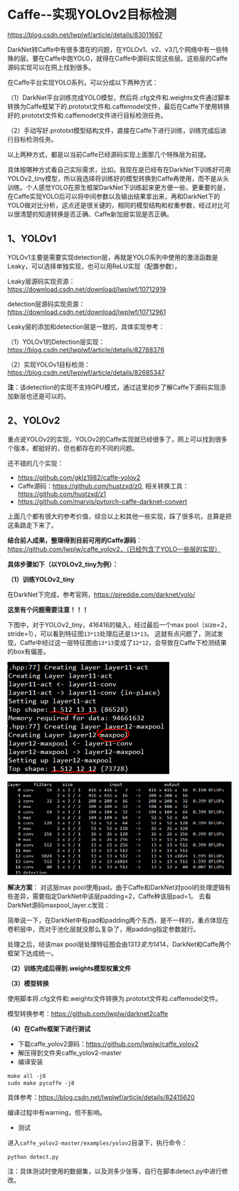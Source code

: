# Caffe--实现YOLOv2目标检测

https://blog.csdn.net/lwplwf/article/details/83011667

DarkNet转Caffe中有很多潜在的问题，在YOLOv1、v2、v3几个网络中有一些特殊的层。要在Caffe中跑YOLO，就得在Caffe中源码实现这些层。这些层的Caffe源码实现可以在网上找到很多。

在Caffe平台实现YOLO系列，可以分成以下两种方式：

（1）DarkNet平台训练完成YOLO模型，然后将.cfg文件和.weights文件通过脚本转换为Caffe框架下的.prototxt文件和.caffemodel文件，最后在Caffe下使用转换好的.prototxt文件和.caffemodel文件进行目标检测任务。

（2）手动写好.prototxt模型结构文件，直接在Caffe下进行训练，训练完成后进行目标检测任务。

以上两种方式，都是以当前Caffe已经源码实现上面那几个特殊层为前提。

具体按哪种方式看自己实际需求，比如，我现在是已经有在DarkNet下训练好可用YOLOv2_tiny模型，所以我选择将训练好的模型转换到Caffe再使用，而不是从头训练。个人感觉YOLO在原生框架DarkNet下训练起来更方便一些，更重要的是，在Caffe实现YOLO后可以将中间参数以及输出结果拿出来，再和DarkNet下的YOLO做对比分析，这点还是很关键的，相同的模型结构和权重参数，经过对比可以很清楚的知道转换是否正确、Caffe新加层实现是否正确。

## 1、YOLOv1

YOLOv1主要是需要实现detection层，再就是YOLO系列中使用的激活函数是Leaky，可以选择单独实现，也可以用ReLU实现（配置参数）。

Leaky层源码实现资源：https://download.csdn.net/download/lwplwf/10712919

detection层源码实现资源：https://download.csdn.net/download/lwplwf/10712961

Leaky层的添加和detection层是一致的，具体实现参考：

（1）YOLOv1的Detection层实现：https://blog.csdn.net/lwplwf/article/details/82788376

（2）实现YOLOv1目标检测：https://blog.csdn.net/lwplwf/article/details/82685347

**注**：该detection的实现不支持GPU模式，通过这里初步了解Caffe下源码实现添加新层也还是可以的。

## 2、YOLOv2

重点说YOLOv2的实现，YOLOv2的Caffe实现就已经很多了，网上可以找到很多个版本，都挺好的，但也都存在的不同的问题。

还不错的几个实现：

- https://github.com/gklz1982/caffe-yolov2
- Caffe源码：https://github.com/hustzxd/z0, 相关转换工具：https://github.com/hustzxd/z1
- https://github.com/marvis/pytorch-caffe-darknet-convert

上面几个都有很大的参考价值，综合以上和其他一些实现，踩了很多坑，总算是把这条路走下来了。

**结合前人成果，整理得到目前可用的Caffe源码**：
https://github.com/lwplw/caffe_yolov2，（已经包含了YOLO一些层的实现）


**具体步骤如下（以YOLOv2_tiny为例）：**

**（1）训练YOLOv2_tiny**

在DarkNet下完成，参考官网，https://pjreddie.com/darknet/yolo/

**这里有个问题需要注意！！！**

下图中，对于YOLOv2_tiny，416416的输入，经过最后一个max pool（size=2，stride=1），可以看到特征图`13*13`处理后还是`13*13`。
这就有点问题了，测试发现，Caffe中经过这一层特征图由`13*13`变成了`12*12`，会导致在Caffe下检测结果的box有偏差。

![image](https://github.com/lwplw/repository_image/blob/master/4871D0BC-DFB5-4354-9ED1-E0A324FCF640.png)

![image](https://github.com/lwplw/repository_image/blob/master/CDA747F4-51D4-4c2c-967E-49512FD2B6DE.png)

**解决方案**：
对这层max pool使用pad，由于Caffe和DarkNet对pool的处理逻辑有些差异，需要指定DarkNet中该层padding=2，Caffe种该层pad=1。
去看DarkNet源码maxpool_layer.c发现：

简单说一下，在DarkNet中有pad和padding两个东西，是不一样的，重点体现在卷积层中，而对于池化层就没那么复杂了，用padding指定参数就行。

处理之后，经该max pool层处理特征图会由13*13变为14*14，DarkNet和Caffe两个框架下达成统一。

**（2）训练完成后得到.weights模型权重文件**

**（3）模型转换**

使用脚本将.cfg文件和.weights文件转换为.prototxt文件和.caffemodel文件。

模型转换参考：https://github.com/lwplw/darknet2caffe

**（4）在Caffe框架下进行测试**

- 下载caffe_yolov2源码：https://github.com/lwplw/caffe_yolov2
- 解压得到文件夹caffe_yolov2-master
- 编译安装

```
make all -j8
sudo make pycaffe -j8
```

具体参考：https://blog.csdn.net/lwplwf/article/details/82415620

编译过程中有warning，但不影响。

- 测试

进入`caffe_yolov2-master/examples/yolov2`目录下，执行命令：

```
python detect.py
```

注：具体测试时使用的数据集，以及测多少张等，自行在脚本detect.py中进行修改。
